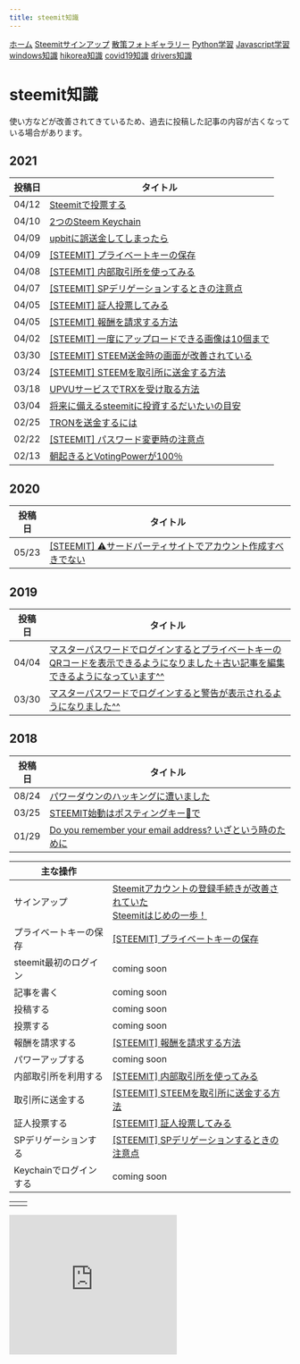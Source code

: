 ```yaml
---
title: steemit知識
---
```


[ホーム](../) [Steemitサインアップ](./steemitsignup.html) [散策フォトギャラリー](./photogarally.html) [Python学習](./python.html) [Javascript学習](./javascript.html) [windows知識](./windowstips.html) [hikorea知識](./hikorea.html) [covid19知識](./covid19tips.html) [drivers知識](./driverslicense.html)

# steemit知識

使い方などが改善されてきているため、過去に投稿した記事の内容が古くなっている場合があります。

## 2021

|投稿日|タイトル|
|--|---|
|04/12|[Steemitで投票する](https://steemit.com/hive-161179/@yasu/54p9ri-steemit)|
|04/10|[2つのSteem Keychain](https://steemit.com/hive-161179/@yasu/2-steem-keychain)|
|04/09|[upbitに誤送金してしまったら](https://steemit.com/hive-161179/@yasu/511t4w-upbit)|
|04/09|[[STEEMIT] プライベートキーの保存](https://steemit.com/hive-161179/@yasu/5ex7vt-steemit)|
|04/08|[[STEEMIT] 内部取引所を使ってみる](https://steemit.com/hive-161179/@yasu/r3ekt-steemit)|
|04/07|[[STEEMIT] SPデリゲーションするときの注意点](https://steemit.com/hive-161179/@yasu/steemit-sp)|
|04/05|[[STEEMIT] 証人投票してみる](https://steemit.com/hive-161179/@yasu/oeh2y-steemit)|
|04/05|[[STEEMIT] 報酬を請求する方法](https://steemit.com/hive-161179/@yasu/45q6qf)|
|04/02|[[STEEMIT] 一度にアップロードできる画像は10個まで](https://steemit.com/hive-161179/@yasu/6hdcym-10)|
|03/30|[[STEEMIT] STEEM送金時の画面が改善されている](https://steemit.com/hive-161179/@yasu/2pys4w-steem)|
|03/24|[[STEEMIT] STEEMを取引所に送金する方法](https://steemit.com/japanese/@yasu/pcj9k-steem)|
|03/18|[UPVUサービスでTRXを受け取る方法](https://steemit.com/japanese/@yasu/upvu-trx)|
|03/04|[将来に備えるsteemitに投資するだいたいの目安](https://steemit.com/japanese/@yasu/5y9unv-steemit)|
|02/25|[TRONを送金するには](https://steemit.com/japanese/@yasu/2ybdjx-tron)|
|02/22|[[STEEMIT] パスワード変更時の注意点](https://steemit.com/japanese/@yasu/3syqm6)|
|02/13|[朝起きるとVotingPowerが100％](https://steemit.com/japanese/@yasu/votingpower-100)|

## 2020

|投稿日|タイトル|
|--|---|
|05/23|[[STEEMIT] ⚠️サードパーティサイトでアカウント作成すべきでない](https://steemit.com/hive-132971/@yasu.pal/steemit)|

## 2019

|投稿日|タイトル|
|--|---|
|04/04|[マスターパスワードでログインするとプライベートキーのQRコードを表示できるようになりました＋古い記事を編集できるようになっています^^](https://steemit.com/japanese/@yasu/qr-1554351307450)|
|03/30|[マスターパスワードでログインすると警告が表示されるようになりました^^](https://steemit.com/japanese/@yasu/dclick-1553904791728)|

## 2018

|投稿日|タイトル|
|--|---|
|08/24|[パワーダウンのハッキングに遭いました](https://steemit.com/japanese/@yasu/5n9imj)|
|03/25|[STEEMIT始動はポスティングキー🔑で](https://steemit.com/japanese/@yasu/3upr9e-steemit)|
|01/29|[Do you remember your email address? いざという時のために](https://steemit.com/japanese/@yasu/ujhy6)|


|主な操作||
|--|---|
|サインアップ|[Steemitアカウントの登録手続きが改善されていた](https://steemit.com/japanese/@yasu/4t27l6-steemit) <br/> [Steemitはじめの一歩！](https://steemit.com/japanese/@yasu/7fuxcn-steemit)|
|プライベートキーの保存|[[STEEMIT] プライベートキーの保存](https://steemit.com/hive-161179/@yasu/5ex7vt-steemit)|
|steemit最初のログイン|coming soon|
|記事を書く|coming soon|
|投稿する|coming soon|
|投票する|coming soon|
|報酬を請求する|[[STEEMIT] 報酬を請求する方法](https://steemit.com/hive-161179/@yasu/45q6qf)|
|パワーアップする|coming soon|
|内部取引所を利用する|[[STEEMIT] 内部取引所を使ってみる](https://steemit.com/hive-161179/@yasu/r3ekt-steemit)|
|取引所に送金する|[[STEEMIT] STEEMを取引所に送金する方法](https://steemit.com/japanese/@yasu/pcj9k-steem)|
|証人投票する|[[STEEMIT] 証人投票してみる](https://steemit.com/hive-161179/@yasu/oeh2y-steemit)|
|SPデリゲーションする|[[STEEMIT] SPデリゲーションするときの注意点](https://steemit.com/hive-161179/@yasu/steemit-sp)|
|Keychainでログインする|coming soon|

|||
|---|---|
|||

<iframe src="https://rcm-fe.amazon-adsystem.com/e/cm?o=9&p=12&l=ur1&category=gift_certificates&banner=1SYCAVH40V67ZW41NT02&f=ifr&linkID=40cfd882496e423cc49e919f4061b488&t=ojagggyo-22&tracking_id=ojagggyo-22" width="300" height="250" scrolling="no" border="0" marginwidth="0" style="border:none;" frameborder="0"></iframe>

